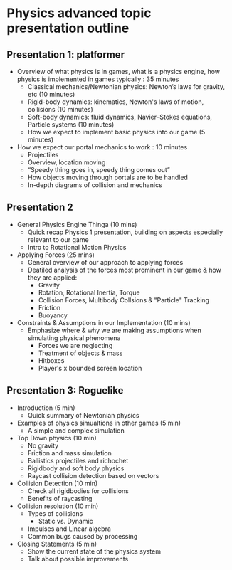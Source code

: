 # Physics advanced topic presentation outline

## Presentation 1: platformer

* Overview of what physics is in games, what is a physics engine, how physics is implemented in games typically : 35 minutes
	* Classical mechanics/Newtonian physics: Newton’s laws for gravity, etc			(10 minutes)
	* Rigid-body dynamics: kinematics, Newton's laws of motion, collisions			(10 minutes)
	* Soft-body dynamics: fluid dynamics, Navier–Stokes equations, Particle systems		(10 minutes)
	* How we expect to implement basic physics into our game				(5 minutes)
* How we expect our portal mechanics to work : 10 minutes
	* Projectiles
	* Overview, location moving
	* “Speedy thing goes in, speedy thing comes out”
	* How objects moving through portals are to be handled
	* In-depth diagrams of collision and mechanics

## Presentation 2

* General Physics Engine Thinga (10 mins)
	* Quick recap Physics 1 presentation, building on aspects especially relevant to our game
	* Intro to Rotational Motion Physics
* Applying Forces (25 mins)
	*  General overview of our approach to applying forces
	*  Deatiled analysis of the forces most prominent in our game & how they are applied:
		*  Gravity
		*  Rotation, Rotational Inertia, Torque
		*  Collision Forces, Multibody Collsions & "Particle" Tracking
		*  Friction 
		*  Buoyancy
* Constraints & Assumptions in our Implementation (10 mins)
	* Emphasize where & why we are making assumptions when simulating physical phenomena
		* Forces we are neglecting
		* Treatment of objects & mass
		* Hitboxes
		* Player's x bounded screen location

## Presentation 3: Roguelike

* Introduction (5 min)
	* Quick summary of Newtonian physics
* Examples of physics simualtions in other games (5 min)
	* A simple and complex simulation
* Top Down physics (10 min)
	* No gravity
	* Friction and mass simulation
	* Ballistics projectiles and richochet
	* Rigidbody and soft body physics
	* Raycast collision detection based on vectors
* Collision Detection (10 min)
	* Check all rigidbodies for collisions
	* Benefits of raycasting
* Collision resolution (10 min)
	* Types of collisions
		* Static vs. Dynamic
	* Impulses and Linear algebra
	* Common bugs caused by processing
* Closing Statements (5 min)
	* Show the current state of the physics system
	* Talk about possible improvements
